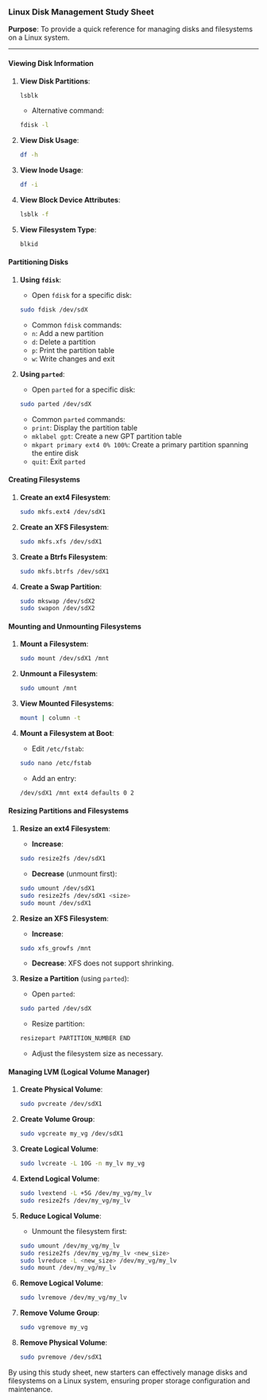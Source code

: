 ### Linux Disk Management Study Sheet

**Purpose**: To provide a quick reference for managing disks and filesystems on a Linux system.

---

#### Viewing Disk Information

1. **View Disk Partitions**:
   ```sh
   lsblk
   ```
      - Alternative command:
      ```sh
      fdisk -l
      ```

2. **View Disk Usage**:
   ```sh
   df -h
   ```

3. **View Inode Usage**:
   ```sh
   df -i
   ```

4. **View Block Device Attributes**:
   ```sh
   lsblk -f
   ```

5. **View Filesystem Type**:
   ```sh
   blkid
   ```

#### Partitioning Disks

1. **Using `fdisk`**:
      - Open `fdisk` for a specific disk:
      ```sh
      sudo fdisk /dev/sdX
      ```
      - Common `fdisk` commands:
      - `n`: Add a new partition
      - `d`: Delete a partition
      - `p`: Print the partition table
      - `w`: Write changes and exit

2. **Using `parted`**:
      - Open `parted` for a specific disk:
      ```sh
      sudo parted /dev/sdX
      ```
      - Common `parted` commands:
      - `print`: Display the partition table
      - `mklabel gpt`: Create a new GPT partition table
      - `mkpart primary ext4 0% 100%`: Create a primary partition spanning the entire disk
      - `quit`: Exit `parted`

#### Creating Filesystems

1. **Create an ext4 Filesystem**:
   ```sh
   sudo mkfs.ext4 /dev/sdX1
   ```

2. **Create an XFS Filesystem**:
   ```sh
   sudo mkfs.xfs /dev/sdX1
   ```

3. **Create a Btrfs Filesystem**:
   ```sh
   sudo mkfs.btrfs /dev/sdX1
   ```

4. **Create a Swap Partition**:
   ```sh
   sudo mkswap /dev/sdX2
   sudo swapon /dev/sdX2
   ```

#### Mounting and Unmounting Filesystems

1. **Mount a Filesystem**:
   ```sh
   sudo mount /dev/sdX1 /mnt
   ```

2. **Unmount a Filesystem**:
   ```sh
   sudo umount /mnt
   ```

3. **View Mounted Filesystems**:
   ```sh
   mount | column -t
   ```

4. **Mount a Filesystem at Boot**:
      - Edit `/etc/fstab`:
      ```sh
      sudo nano /etc/fstab
      ```
      - Add an entry:
      ```sh
      /dev/sdX1 /mnt ext4 defaults 0 2
      ```

#### Resizing Partitions and Filesystems

1. **Resize an ext4 Filesystem**:
      - **Increase**:
      ```sh
      sudo resize2fs /dev/sdX1
      ```
      - **Decrease** (unmount first):
      ```sh
      sudo umount /dev/sdX1
      sudo resize2fs /dev/sdX1 <size>
      sudo mount /dev/sdX1
      ```

2. **Resize an XFS Filesystem**:
      - **Increase**:
      ```sh
      sudo xfs_growfs /mnt
      ```
      - **Decrease**: XFS does not support shrinking.

3. **Resize a Partition** (using `parted`):
      - Open `parted`:
      ```sh
      sudo parted /dev/sdX
      ```
      - Resize partition:
      ```sh
      resizepart PARTITION_NUMBER END
      ```
      - Adjust the filesystem size as necessary.

#### Managing LVM (Logical Volume Manager)

1. **Create Physical Volume**:
   ```sh
   sudo pvcreate /dev/sdX1
   ```

2. **Create Volume Group**:
   ```sh
   sudo vgcreate my_vg /dev/sdX1
   ```

3. **Create Logical Volume**:
   ```sh
   sudo lvcreate -L 10G -n my_lv my_vg
   ```

4. **Extend Logical Volume**:
   ```sh
   sudo lvextend -L +5G /dev/my_vg/my_lv
   sudo resize2fs /dev/my_vg/my_lv
   ```

5. **Reduce Logical Volume**:
      - Unmount the filesystem first:
      ```sh
      sudo umount /dev/my_vg/my_lv
      sudo resize2fs /dev/my_vg/my_lv <new_size>
      sudo lvreduce -L <new_size> /dev/my_vg/my_lv
      sudo mount /dev/my_vg/my_lv
      ```

6. **Remove Logical Volume**:
   ```sh
   sudo lvremove /dev/my_vg/my_lv
   ```

7. **Remove Volume Group**:
   ```sh
   sudo vgremove my_vg
   ```

8. **Remove Physical Volume**:
   ```sh
   sudo pvremove /dev/sdX1
   ```

By using this study sheet, new starters can effectively manage disks and filesystems on a Linux system, ensuring proper storage configuration and maintenance.